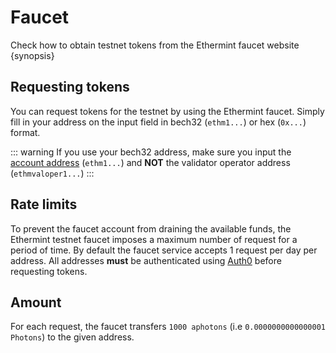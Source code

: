 <!--
order: 2
-->

# Faucet

Check how to obtain testnet tokens from the Ethermint faucet website {synopsis}

## Requesting tokens

You can request tokens for the testnet by using the Ethermint faucet. <!-- TODO: Add link-->
Simply fill in your address on the input field in bech32 (`ethm1...`) or hex (`0x...`) format.

::: warning
If you use your bech32 address, make sure you input the [account address](./../basics/accounts#addresses-and-public-keys) (`ethm1...`) and **NOT** the validator operator address (`ethmvaloper1...`)
:::
<!-- TODO: Screenshot of the faucet site -->

## Rate limits

To prevent the faucet account from draining the available funds, the Ethermint testnet faucet
imposes a maximum number of request for a period of time. By default the faucet service accepts 1
request per day per address. All addresses **must** be authenticated using
[Auth0](https://auth0.com/) before requesting tokens.

## Amount

For each request, the faucet transfers `1000 aphotons` (i.e `0.0000000000000001 Photons`) to the given address.
